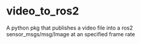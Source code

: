 # video_to_ros2
A python pkg that publishes a video file into a ros2 sensor_msgs/msg/Image at an specified frame rate
